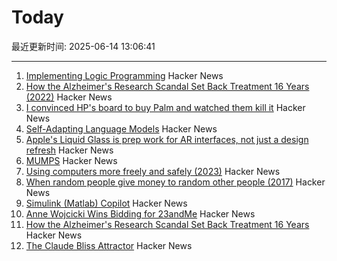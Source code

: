 # Today

最近更新时间: 2025-06-14 13:06:41

--- 
1. [Implementing Logic Programming](https://btmc.substack.com/p/implementing-logic-programming) Hacker News
2. [How the Alzheimer's Research Scandal Set Back Treatment 16 Years (2022)](https://www.discovermagazine.com/the-sciences/false-alzheimers-study-could-set-research-back-16-years) Hacker News
3. [I convinced HP's board to buy Palm and watched them kill it](https://philmckinney.substack.com/p/i-convinced-hps-board-to-buy-palm) Hacker News
4. [Self-Adapting Language Models](https://arxiv.org/abs/2506.10943) Hacker News
5. [Apple's Liquid Glass is prep work for AR interfaces, not just a design refresh](https://omc345.substack.com/p/from-skeuomorphic-to-liquid-glass) Hacker News
6. [MUMPS](https://en.wikipedia.org/wiki/MUMPS) Hacker News
7. [Using computers more freely and safely (2023)](https://akkartik.name/freewheeling/) Hacker News
8. [When random people give money to random other people (2017)](https://quomodocumque.wordpress.com/2017/06/27/when-random-people-give-money-to-random-other-people/) Hacker News
9. [Simulink (Matlab) Copilot](https://github.com/Kaamuli/Bloxi) Hacker News
10. [Anne Wojcicki Wins Bidding for 23andMe](https://www.wsj.com/tech/biotech/anne-wojcicki-wins-bidding-for-23andme-92dcfd5b) Hacker News
11. [How the Alzheimer's Research Scandal Set Back Treatment 16 Years](https://www.discovermagazine.com/the-sciences/false-alzheimers-study-could-set-research-back-16-years) Hacker News
12. [The Claude Bliss Attractor](https://www.astralcodexten.com/p/the-claude-bliss-attractor) Hacker News
